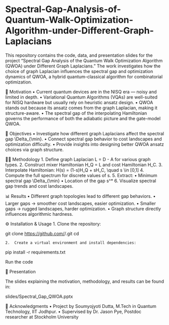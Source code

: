 # Spectral-Gap-Analysis-of-Quantum-Walk-Optimization-Algorithm-under-Different-Graph-Laplacians



This repository contains the code, data, and presentation slides for the project “Spectral Gap Analysis of the Quantum Walk Optimization Algorithm (QWOA) under Different Graph Laplacians.” The work investigates how the choice of graph Laplacian influences the spectral gap and optimization dynamics of QWOA, a hybrid quantum-classical algorithm for combinatorial optimization.

📌 Motivation
	•	Current quantum devices are in the NISQ era — noisy and limited in depth.
	•	Variational Quantum Algorithms (VQAs) are well-suited for NISQ hardware but usually rely on heuristic ansatz design.
	•	QWOA stands out because its ansatz comes from the graph Laplacian, making it structure-aware.
	•	The spectral gap of the interpolating Hamiltonian governs the performance of both the adiabatic picture and the gate-model QWOA.

🎯 Objectives
	•	Investigate how different graph Laplacians affect the spectral gap \Delta_{\min}.
	•	Connect spectral gap behavior to cost landscapes and optimization difficulty.
	•	Provide insights into designing better QWOA ansatz choices via graph structure.

🧑‍💻 Methodology
	1.	Define graph Laplacian L = D - A for various graph types.
	2.	Construct mixer Hamiltonian H_Q = L and cost Hamiltonian H_C.
	3.	Interpolate Hamiltonian:
H(s) = (1-s)H_Q + sH_C, \quad s \in [0,1]
	4.	Compute the full spectrum for discrete values of s.
	5.	Extract:
	•	Minimum spectral gap \Delta_{\min}
	•	Location of the gap s^*
	6.	Visualize spectral gap trends and cost landscapes.

📊 Results
	•	Different graph topologies lead to different gap behaviors.
	•	Larger gaps → smoother cost landscapes, easier optimization.
	•	Smaller gaps → rugged landscapes, harder optimization.
	•	Graph structure directly influences algorithmic hardness.

⚙️ Installation & Usage
	1.	Clone the repository:

git clone https://github.com/<your-username>/<repo-name>.git
cd <repo-name>


	2.	Create a virtual environment and install dependencies:

pip install -r requirements.txt

Run the code





📑 Presentation

The slides explaining the motivation, methodology, and results can be found in:

slides/Spectral_Gap_QWOA.pptx

🙏 Acknowledgments
	•	Project by Soumyojyoti Dutta, M.Tech in Quantum Technology, IIT Jodhpur.
	•	Supervised by Dr. Jason Pye, Postdoc researcher at Stockholm University


